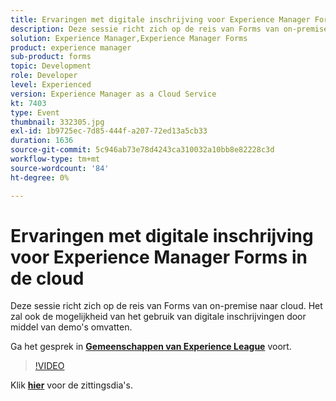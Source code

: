 ```yaml
---
title: Ervaringen met digitale inschrijving voor Experience Manager Forms in de cloud
description: Deze sessie richt zich op de reis van Forms van on-premise naar cloud. Het zal ook de mogelijkheid van het gebruik van digitale inschrijvingen door middel van demo's omvatten.
solution: Experience Manager,Experience Manager Forms
product: experience manager
sub-product: forms
topic: Development
role: Developer
level: Experienced
version: Experience Manager as a Cloud Service
kt: 7403
type: Event
thumbnail: 332305.jpg
exl-id: 1b9725ec-7d85-444f-a207-72ed13a5cb33
duration: 1636
source-git-commit: 5c946ab73e78d4243ca310032a10bb8e82228c3d
workflow-type: tm+mt
source-wordcount: '84'
ht-degree: 0%

---
```


# Ervaringen met digitale inschrijving voor Experience Manager Forms in de cloud

Deze sessie richt zich op de reis van Forms van on-premise naar cloud. Het zal ook de mogelijkheid van het gebruik van digitale inschrijvingen door middel van demo&#39;s omvatten.

Ga het gesprek in **[Gemeenschappen van Experience League &#x200B;](https://adobe.ly/36Yd3v6)** voort.

>[!VIDEO](https://video.tv.adobe.com/v/332305/?quality=12&learn=on&hidetitle=true)

Klik **[hier](/help/adobe-developers-live/assets/digital-enrollment-aem-forms-cloud.pdf)** voor de zittingsdia&#39;s.
